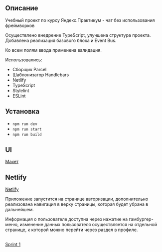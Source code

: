 ## Описание

Учебный проект по курсу Яндекс.Практикум - чат без использования фреймворков

Осуществлено внедрение TypeScript, улучшена структура проекта.
Добавлена реализация базового блока и Event Bus.

Ко всем полям ввода применена валидация.

Использовались:

- Сборщик Parcel
- Шаблонизатор Handlebars
- Netlify
- TypeScript
- Stylelint
- ESLint

## Установка

- `npm run dev`
- `npm run start`
- `npm run build`

## UI
[Макет](https://www.figma.com/file/yADVuj8HwHwK5jsdOhMwFK/messenger.yandex.praktikum?node-id=0%3A1&t=EUFbIzlvOysRbPEG-0)

## Netlify
[Netlify](https://tourmaline-boba-2db994.netlify.app)

Приложение запустится на странице авторизации, дополнительно реализована навигация в верху страницы, которая будет убрана в дальнейшем.

Информация о пользователе доступна через нажатие на гамбургер-меню, изменение данных пользователя осуществляется на отдельной странице, к которой можно перейти через раздел в профиле.

##

[Sprint 1](https://github.com/alheym/middle.messenger.praktikum.yandex/pull/2)
